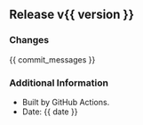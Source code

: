 ## Release v{{ version }}

### Changes
{{ commit_messages }}

### Additional Information
- Built by GitHub Actions.
- Date: {{ date }}

